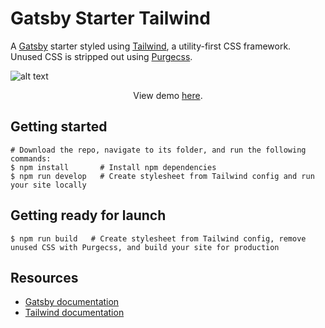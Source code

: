 # Gatsby Starter Tailwind
A [Gatsby](https://www.gatsbyjs.org/) starter styled using [Tailwind](https://tailwindcss.com/), a utility-first CSS framework.  
Unused CSS is stripped out using [Purgecss](https://purgecss.com/).
  
  
![alt text](https://image.ibb.co/jv6FC7/gatsby_starter_tailwind.png "Screenshot of Gatsby Starter Tailwind homepage")
  
<p align="center">View demo <a href="https://quizzical-mcclintock-0226ac.netlify.com/">here</a>.</p>


## Getting started
```
# Download the repo, navigate to its folder, and run the following commands:
$ npm install       # Install npm dependencies
$ npm run develop   # Create stylesheet from Tailwind config and run your site locally
```

## Getting ready for launch
```
$ npm run build   # Create stylesheet from Tailwind config, remove unused CSS with Purgecss, and build your site for production
```

## Resources
* [Gatsby documentation](https://www.gatsbyjs.org/docs/)
* [Tailwind documentation](https://tailwindcss.com/docs/what-is-tailwind/)
